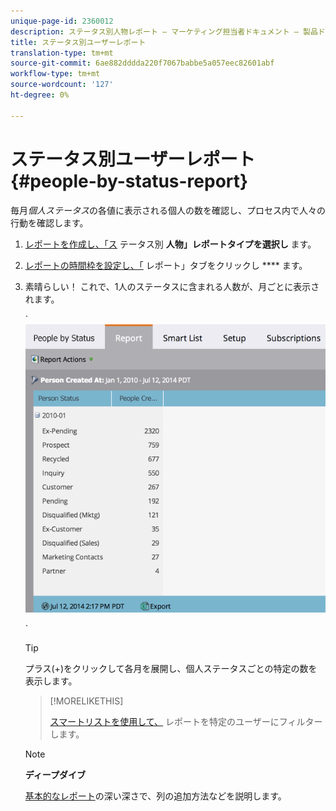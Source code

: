 ```yaml
---
unique-page-id: 2360012
description: ステータス別人物レポート — マーケティング担当者ドキュメント — 製品ドキュメント
title: ステータス別ユーザーレポート
translation-type: tm+mt
source-git-commit: 6ae882dddda220f7067babbe5a057eec82601abf
workflow-type: tm+mt
source-wordcount: '127'
ht-degree: 0%

---
```



# ステータス別ユーザーレポート{#people-by-status-report}

毎月&#x200B;*個人ステータス*&#x200B;の各値に表示される個人の数を確認し、プロセス内で人々の行動を確認します。

1. [レポートを作成し、「ス](../../../../product-docs/reporting/basic-reporting/creating-reports/create-a-report-in-a-program.md) テータス別 **人物」レポートタイプを選択し** [](report-type-overview.md)ます。
1. [レポートの時間枠を設定し、「](../../../../product-docs/reporting/basic-reporting/editing-reports/change-a-report-time-frame.md) レポート」タブをクリックし **** ます。
1. 素晴らしい！ これで、1人のステータスに含まれる人数が、月ごとに表示されます。

   ` ![](assets/image2017-3-27-11-3a17-3a4.png)

   `

   >[!TIP]
   >
   >プラス(+)をクリックして各月を展開し、個人ステータスごとの特定の数を表示します。

   >[!MORELIKETHIS]
   >
   >
   >
   >[スマートリストを使用して、](../../../../product-docs/reporting/basic-reporting/editing-reports/filter-people-in-a-report-with-a-smart-list.md) レポートを特定のユーザーにフィルターします。

   >[!NOTE]
   >
   >**ディープダイブ**
   >
   >
   >[基本的なレポート](https://docs.marketo.com/display/docs/basic+reporting)の深い深さで、列の追加方法などを説明します。

